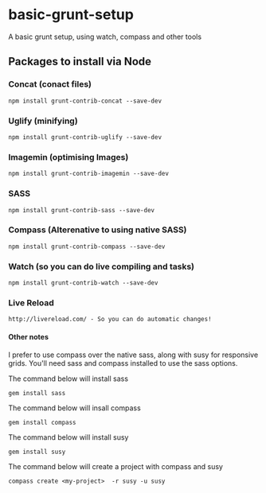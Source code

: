 basic-grunt-setup
=================

A basic grunt setup, using watch, compass and other tools

## Packages to install via Node

### Concat (conact files)
	npm install grunt-contrib-concat --save-dev
	
### Uglify (minifying)
	npm install grunt-contrib-uglify --save-dev
	
### Imagemin (optimising Images)
	npm install grunt-contrib-imagemin --save-dev
	
### SASS
	npm install grunt-contrib-sass --save-dev
	
### Compass (Alterenative to using native SASS)
	npm install grunt-contrib-compass --save-dev
	
### Watch (so you can do live compiling and tasks)
	npm install grunt-contrib-watch --save-dev

### Live Reload
	http://livereload.com/ - So you can do automatic changes!

#### Other notes
I prefer to use compass over the native sass, along with susy for responsive grids. You'll need sass and compass installed to use the sass options.

The command below will install sass

	gem install sass
	
The command below will insall compass

	gem install compass
	
The command below will install susy

	gem install susy
	
The command below will create a project with compass and susy

	compass create <my-project>  -r susy -u susy